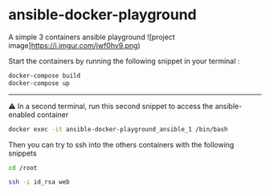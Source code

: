# ansible-docker-playground
A simple 3 containers ansible playground
![project image]https://i.imgur.com/jwf0hv9.png)

Start the containers by running the following snippet in your terminal :

```bash
docker-compose build
docker-compose up
```

---

⚠ In a second terminal, run this second snippet to access the ansible-enabled container

```bash
docker exec -it ansible-docker-playground_ansible_1 /bin/bash
```

Then you can try to ssh into the others containers with the following snippets

```bash
cd /root
```

```bash
ssh -i id_rsa web
```
